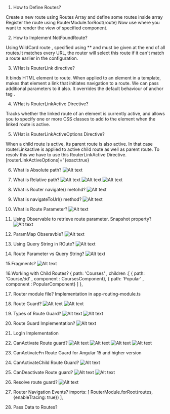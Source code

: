 
1. How to Define Routes?

Create a new route using Routes Array and define some routes inside array
Register the route using RouterModule.forRoot(route)
Now use <router-outlet> where you want to render the view of specified component.

2. How to Implement NotFoundRoute?

Using WildCard route , specified using ** and must be given at the end of all routes.It matches every URL, the router will select this route if it can't match a route earlier in the configuration.

3. WHat is RouterLink directive?

It binds HTML element to route. When applied to an element in a template, makes that element a link that initiates navigation to a route. We can pass additional parameters to it also. It overrides the default behaviour of anchor tag <a>.

4. WHat is RouterLinkActive Directive?

Tracks whether the linked route of an element is currently active, and allows you to specify one or more CSS classes to add to the element when the linked route is active.

5. WHat is RouterLinkActiveOptions Directive?

When a child route is active, its parent route is also active. In that case routerLinkactive is applied to active child route as well as parent route. To resolv this we have to use this RouterLinkActive Directive. [routerLinkActiveOptions]="{exact:true}

6. What is Absolute path?
![Alt text](image.png)

7. What is Relative path?
![Alt text](image-1.png)
![Alt text](image-2.png)
![Alt text](image-3.png)

8. What is Router navigate() metohd?
![Alt text](image-4.png)

9. What is navigateToUrl() method?
![Alt text](image-5.png)

10. What is Route Parameter?
![Alt text](image-6.png)

11. Using Observable to retrieve route parameter. Snapshot property?
![Alt text](image-7.png)

12. ParamMap Obseravble?
![Alt text](image-8.png)

13. Using Query String in ROute?
![Alt text](image-9.png)

14. Route Parameter vs Query String?
![Alt text](image-10.png)

15.Fragments?
![Alt text](image-11.png)

16.Working with Child Routes?
 {
    path: 'Courses' , children :[
     { path: 'Course/:id' , component : CoursesComponent},
     { path: 'Popular' , component : PopularComponent}
    ]
  },

17. Router module file?
Implementation in app-routing-module.ts

18. Route Guard?
![Alt text](image-12.png)
![Alt text](image-13.png)

19. Types of Route Guard?
![Alt text](image-14.png)
![Alt text](image-15.png)

20. Route Guard Implementation?
![Alt text](image-16.png)

21. LogIn Implementation

22. CanActivate Route guard?
![Alt text](image-17.png)
![Alt text](image-18.png)
![Alt text](image-19.png)
![Alt text](image-20.png)

22. CanActivateFn Route Guard for Angular 15 and higher version

23. CanActivateChild Route Guard?
![Alt text](image-21.png)

24. CanDeactivate Route guard?
![Alt text](image-22.png)
![Alt text](image-23.png)

25. Resolve route guard?
![Alt text](image-24.png)

26. Router Navigation Events?
 imports: [
        RouterModule.forRoot(routes, {enableTracing: true})
    ],

27. Pass Data to Routes?